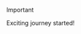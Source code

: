 > [!IMPORTANT]  
> Exciting journey started!

<!---
slinden7712/slinden7712 is a ✨ special ✨ repository because its `README.md` (this file) appears on your GitHub profile.
You can click the Preview link to take a look at your changes.
--->
